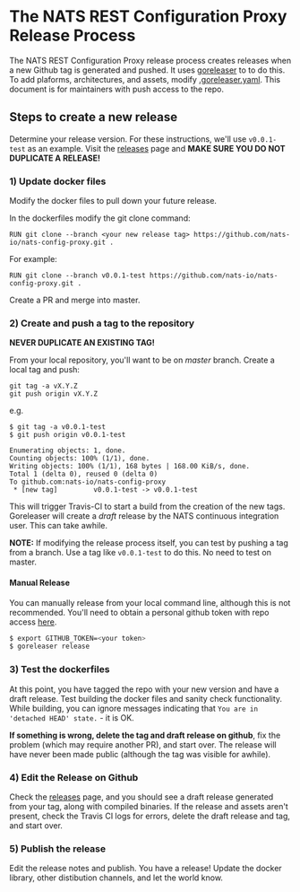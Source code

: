 # The NATS REST Configuration Proxy Release Process

The NATS REST Configuration Proxy release process creates releases when a new Github tag is generated and pushed.  It uses [goreleaser](https://goreleaser.com/) to to do this.  To add plaforms, architectures, and assets, modify [.goreleaser.yaml](https://github.com/nats-io/nats-config-proxy/blob/master/.goreleaser.yml).  This document is for maintainers with push access to the repo.

## Steps to create a new release

Determine your release version.  For these instructions, we'll use `v0.0.1-test` as an example.  Visit the [releases](https://github.com/nats-io/nats-config-proxy/releases) page and **MAKE SURE YOU DO NOT DUPLICATE A RELEASE!**

### 1) Update docker files

Modify the docker files to pull down your future release.

In the dockerfiles modify the git clone command:

```text
RUN git clone --branch <your new release tag> https://github.com/nats-io/nats-config-proxy.git .
```

For example:

```text
RUN git clone --branch v0.0.1-test https://github.com/nats-io/nats-config-proxy.git .
```

Create a PR and merge into master.

### 2) Create and push a tag to the repository

**NEVER DUPLICATE AN EXISTING TAG!**

From your local repository, you'll want to be on *master* branch.  Create a local tag and push:

```text
git tag -a vX.Y.Z
git push origin vX.Y.Z
```

e.g.

```text
$ git tag -a v0.0.1-test
$ git push origin v0.0.1-test

Enumerating objects: 1, done.
Counting objects: 100% (1/1), done.
Writing objects: 100% (1/1), 168 bytes | 168.00 KiB/s, done.
Total 1 (delta 0), reused 0 (delta 0)
To github.com:nats-io/nats-config-proxy
 * [new tag]         v0.0.1-test -> v0.0.1-test
```

This will trigger Travis-CI to start a build from the creation of the new tags.  Goreleaser will create a *draft* release by the NATS continuous integration user.  This can take awhile.

**NOTE:**  If modifying the release process itself, you can test by pushing a tag from a branch.  Use a tag like `v0.0.1-test` to do this.  No need to test on master.

#### Manual Release

You can manually release from your local command line, although this is not recommended.  You'll need to obtain a personal github token with repo access [here](https://github.com/settings/tokens).

```bash
$ export GITHUB_TOKEN=<your token>
$ goreleaser release
```

### 3) Test the dockerfiles

At this point, you have tagged the repo with your new version and have a draft release.  Test building the docker files and sanity check functionality.  While building, you can ignore messages indicating that `You are in 'detached HEAD' state.` - it is OK.

**If something is wrong, delete the tag and draft release on github**, fix the problem (which may require another PR), and start over.  The release will have never been made public (although the tag was visible for awhile).

### 4) Edit the Release on Github

Check the [releases](https://github.com/nats-io/nats-config-proxy/releases) page, and you should see a draft release generated from your tag, along with compiled binaries.  If the release and assets aren't present, check the Travis CI logs for errors, delete the draft release and tag, and start over.

### 5) Publish the release

Edit the release notes and publish.  You have a release!  Update the docker library, other distibution channels, and let the world know.
